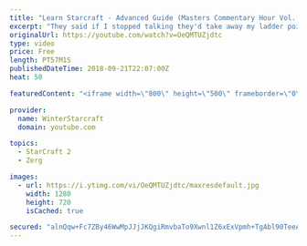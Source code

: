 ```yaml
---
title: "Learn Starcraft - Advanced Guide (Masters Commentary Hour Vol. 1)"
excerpt: "They said if I stopped talking they'd take away my ladder points. Next one I upload will have more terran/toss blame RNGesus."
originalUrl: https://youtube.com/watch?v=OeQMTUZjdtc
type: video
price: Free
length: PT57M1S
publishedDateTime: 2018-09-21T22:07:00Z
heat: 50

featuredContent: "<iframe width=\"800\" height=\"500\" frameborder=\"0\" src=\"https://www.youtube.com/embed/OeQMTUZjdtc\" allow=\"accelerometer; autoplay; encrypted-media; gyroscope; picture-in-picture\" allowfullscreen></iframe>"

provider:
  name: WinterStarcraft
  domain: youtube.com

topics:
  - StarCraft 2
  - Zerg

images:
  - url: https://i.ytimg.com/vi/OeQMTUZjdtc/maxresdefault.jpg
    width: 1280
    height: 720
    isCached: true

secured: "alnQqw+Fc7ZBy46WwMpJJjJKQgiRmvbaTo9Xwnl1Z6xExVpmh+TgAbl90TeeAZWpqiab5Xjvp7LrtN0oAstOzBzNRs4PCSNMpw+Isc/dcLTSBwy5xAdN2HMibkP5w2OEefWShAUrOTrmBMZhWap+UtR9BZnq/qIXgdYmoszyH8bRQxbF7YBMioMOot0TbRFhU/ezg/nVIv5mTQyZa4CttrkQnnDnTaO6o3eTlVjoGuHwJEFEhxsK/g9m8+ImK5E0o+Klj0cMcbs1SAPyF0xDVkaQjj2wN4dkhAzov9xNQC/IGpKLBofxWIVtWhjwQxhC2n4D7FCEeHru5VKRKXIjzFKHf8M4dzRNpQ6WvFs4wgq4mggw9S3bfHMq0quqCX1hdLPXgq6sz35bKwG82X/sJC0KBe9L5HiyYwTEVQbMGno=;LknfYIiNH8Mp+pFmQX3AZA=="
---
```


